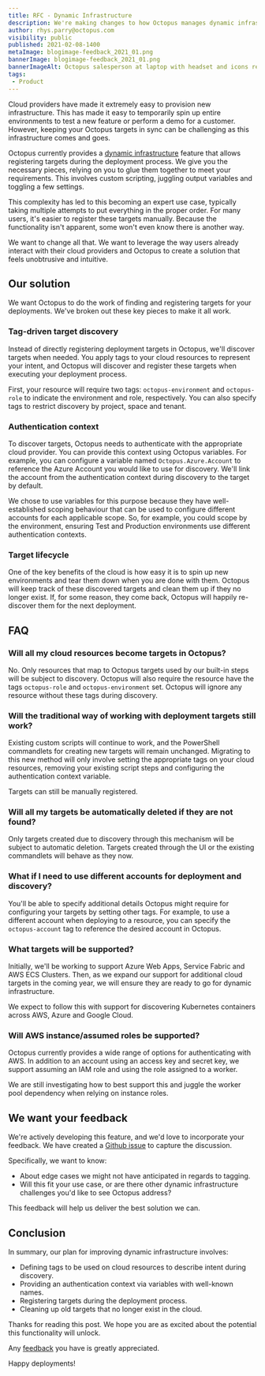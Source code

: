 ```yaml
---
title: RFC - Dynamic Infrastructure
description: We're making changes to how Octopus manages dynamic infrastructure, and want your feedback.
author: rhys.parry@octopus.com
visibility: public
published: 2021-02-08-1400
metaImage: blogimage-feedback_2021_01.png
bannerImage: blogimage-feedback_2021_01.png
bannerImageAlt: Octopus salesperson at laptop with headset and icons representing customer feedback
tags:
 - Product
---
```


Cloud providers have made it extremely easy to provision new infrastructure. This has made it easy to temporarily spin up entire environments to test a new feature or perform a demo for a customer. However, keeping your Octopus targets in sync can be challenging as this infrastructure comes and goes.

Octopus currently provides a [dynamic infrastructure](https://octopus.com/docs/infrastructure/deployment-targets/dynamic-infrastructure) feature that allows registering targets during the deployment process. We give you the necessary pieces, relying on you to glue them together to meet your requirements. This involves custom scripting, juggling output variables and toggling a few settings.

This complexity has led to this becoming an expert use case, typically taking multiple attempts to put everything in the proper order. For many users, it's easier to register these targets manually. Because the functionality isn't apparent, some won't even know there is another way.

We want to change all that. We want to leverage the way users already interact with their cloud providers and Octopus to create a solution that feels unobtrusive and intuitive.

## Our solution

We want Octopus to do the work of finding and registering targets for your deployments. We've broken out these key pieces to make it all work.

### Tag-driven target discovery

Instead of directly registering deployment targets in Octopus, we'll discover targets when needed. You apply tags to your cloud resources to represent your intent, and Octopus will discover and register these targets when executing your deployment process.

First, your resource will require two tags: `octopus-environment` and `octopus-role` to indicate the environment and role, respectively. You can also specify tags to restrict discovery by project, space and tenant.

### Authentication context

To discover targets, Octopus needs to authenticate with the appropriate cloud provider. You can provide this context using Octopus variables. For example, you can configure a variable named `Octopus.Azure.Account` to reference the Azure Account you would like to use for discovery. We'll link the account from the authentication context during discovery to the target by default.

We chose to use variables for this purpose because they have well-established scoping behaviour that can be used to configure different accounts for each applicable scope. So, for example, you could scope by the environment, ensuring Test and Production environments use different authentication contexts.

### Target lifecycle

One of the key benefits of the cloud is how easy it is to spin up new environments and tear them down when you are done with them. Octopus will keep track of these discovered targets and clean them up if they no longer exist. If, for some reason, they come back, Octopus will happily re-discover them for the next deployment.

## FAQ

### Will all my cloud resources become targets in Octopus?

No. Only resources that map to Octopus targets used by our built-in steps will be subject to discovery. Octopus will also require the resource have the tags `octopus-role` and `octopus-environment` set. Octopus will ignore any resource without these tags during discovery.

### Will the traditional way of working with deployment targets still work?

Existing custom scripts will continue to work, and the PowerShell commandlets for creating new targets will remain unchanged. Migrating to this new method will only involve setting the appropriate tags on your cloud resources, removing your existing script steps and configuring the authentication context variable.

Targets can still be manually registered.

### Will all my targets be automatically deleted if they are not found?

Only targets created due to discovery through this mechanism will be subject to automatic deletion. Targets created through the UI or the existing commandlets will behave as they now.

### What if I need to use different accounts for deployment and discovery?

You'll be able to specify additional details Octopus might require for configuring your targets by setting other tags. For example, to use a different account when deploying to a resource, you can specify the `octopus-account` tag to reference the desired account in Octopus.

### What targets will be supported?

Initially, we'll be working to support Azure Web Apps, Service Fabric and AWS ECS Clusters. Then, as we expand our support for additional cloud targets in the coming year, we will ensure they are ready to go for dynamic infrastructure.

We expect to follow this with support for discovering Kubernetes containers across AWS, Azure and Google Cloud.

### Will AWS instance/assumed roles be supported?

Octopus currently provides a wide range of options for authenticating with AWS. In addition to an account using an access key and secret key, we support assuming an IAM role and using the role assigned to a worker.

We are still investigating how to best support this and juggle the worker pool dependency when relying on instance roles.

## We want your feedback

We're actively developing this feature, and we'd love to incorporate your feedback. We have created a [Github issue](https://github.com/OctopusDeploy/StepsFeedback/issues/8) to capture the discussion.

Specifically, we want to know:

- About edge cases we might not have anticipated in regards to tagging.
- Will this fit your use case, or are there other dynamic infrastructure challenges you'd like to see Octopus address?

This feedback will help us deliver the best solution we can.

## Conclusion

In summary, our plan for improving dynamic infrastructure involves:

- Defining tags to be used on cloud resources to describe intent during discovery.
- Providing an authentication context via variables with well-known names.
- Registering targets during the deployment process.
- Cleaning up old targets that no longer exist in the cloud.

Thanks for reading this post. We hope you are as excited about the potential this functionality will unlock.

Any [feedback](https://github.com/OctopusDeploy/StepsFeedback/issues/8) you have is greatly appreciated.

Happy deployments!
